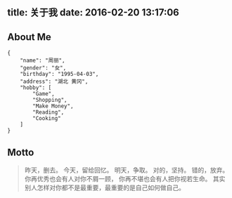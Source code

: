 title: 关于我
date: 2016-02-20 13:17:06
---

## About Me
```
{
    "name": "周丽",
    "gender": "女",
    "birthday": "1995-04-03",
    "address": "湖北 黄冈",
    "hobby": [
        "Game",
        "Shopping",
        "Make Money",
        "Reading",
        "Cooking"
    ]
}

```

## Motto
>昨天，删去。
>今天，留给回忆。
>明天，争取。
>对的，坚持。
>错的，放弃。
>你再优秀也会有人对你不屑一顾，
>你再不堪也会有人把你视若生命。
>其实别人怎样对你都不是最重要，最重要的是自己如何做自己。